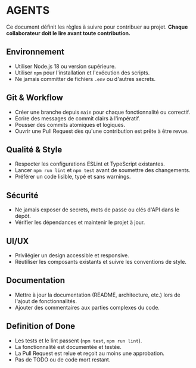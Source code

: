 # AGENTS

Ce document définit les règles à suivre pour contribuer au projet. **Chaque collaborateur doit le lire avant toute contribution.**

## Environnement
- Utiliser Node.js 18 ou version supérieure.
- Utiliser `npm` pour l'installation et l'exécution des scripts.
- Ne jamais committer de fichiers `.env` ou d'autres secrets.

## Git & Workflow
- Créer une branche depuis `main` pour chaque fonctionnalité ou correctif.
- Écrire des messages de commit clairs à l'impératif.
- Pousser des commits atomiques et logiques.
- Ouvrir une Pull Request dès qu'une contribution est prête à être revue.

## Qualité & Style
- Respecter les configurations ESLint et TypeScript existantes.
- Lancer `npm run lint` et `npm test` avant de soumettre des changements.
- Préférer un code lisible, typé et sans warnings.

## Sécurité
- Ne jamais exposer de secrets, mots de passe ou clés d'API dans le dépôt.
- Vérifier les dépendances et maintenir le projet à jour.

## UI/UX
- Privilégier un design accessible et responsive.
- Réutiliser les composants existants et suivre les conventions de style.

## Documentation
- Mettre à jour la documentation (README, architecture, etc.) lors de l'ajout de fonctionnalités.
- Ajouter des commentaires aux parties complexes du code.

## Definition of Done
- Les tests et le lint passent (`npm test`, `npm run lint`).
- La fonctionnalité est documentée et testée.
- La Pull Request est relue et reçoit au moins une approbation.
- Pas de TODO ou de code mort restant.
